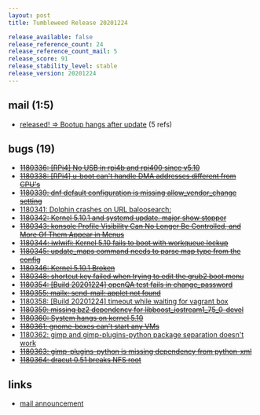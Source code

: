 ```yaml
---
layout: post
title: Tumbleweed Release 20201224

release_available: false
release_reference_count: 24
release_reference_count_mail: 5
release_score: 91
release_stability_level: stable
release_version: 20201224
---
```


## mail (1:5)

- [released! => Bootup hangs after update](https://lists.opensuse.org/archives/list/factory@lists.opensuse.org/thread/5BYC2ZXBHYKW5IO3JXWPDJ6F73EQ22MJ) (5 refs)

## bugs (19)

<!--more-->

- ~~[1180336: \[RPi4\] No USB in rpi4b and rpi400 since v5.10](https://bugzilla.opensuse.org/show_bug.cgi?id=1180336)~~
- ~~[1180338: \[RPi4\] u-boot can't handle DMA addresses different from CPU's](https://bugzilla.opensuse.org/show_bug.cgi?id=1180338)~~
- ~~[1180339: dnf default configuration is missing allow_vendor_change setting](https://bugzilla.opensuse.org/show_bug.cgi?id=1180339)~~
- [1180341: Dolphin crashes on URL baloosearch:](https://bugzilla.opensuse.org/show_bug.cgi?id=1180341)
- ~~[1180342: Kernel 5.10.1 and systemd update.  major show stopper](https://bugzilla.opensuse.org/show_bug.cgi?id=1180342)~~
- ~~[1180343: konsole Profile Visibility Can No Longer Be Controlled, and More Of Them Appear in Menus](https://bugzilla.opensuse.org/show_bug.cgi?id=1180343)~~
- ~~[1180344: iwlwifi: Kernel 5.10 fails to boot with workqueue lockup](https://bugzilla.opensuse.org/show_bug.cgi?id=1180344)~~
- ~~[1180345: update_maps command needs to parse map type from the config](https://bugzilla.opensuse.org/show_bug.cgi?id=1180345)~~
- ~~[1180346: Kernel 5.10.1 Broken](https://bugzilla.opensuse.org/show_bug.cgi?id=1180346)~~
- ~~[1180348: shortcut key failed when trying to edit the grub2 boot menu](https://bugzilla.opensuse.org/show_bug.cgi?id=1180348)~~
- ~~[1180354: \[Build 20201224\] openQA test fails in change_password](https://bugzilla.opensuse.org/show_bug.cgi?id=1180354)~~
- ~~[1180355: mailx: send-mail: applet not found](https://bugzilla.opensuse.org/show_bug.cgi?id=1180355)~~
- [1180358: \[Build 20201224\] timeout while waiting for vagrant box](https://bugzilla.opensuse.org/show_bug.cgi?id=1180358)
- ~~[1180359: missing bz2 dependency for libboost_iostream1_75_0-devel](https://bugzilla.opensuse.org/show_bug.cgi?id=1180359)~~
- ~~[1180360: System hangs on kernel 5.10](https://bugzilla.opensuse.org/show_bug.cgi?id=1180360)~~
- ~~[1180361: gnome-boxes can't start any VMs](https://bugzilla.opensuse.org/show_bug.cgi?id=1180361)~~
- [1180362: gimp and gimp-plugins-python package separation doesn't work](https://bugzilla.opensuse.org/show_bug.cgi?id=1180362)
- ~~[1180363: gimp-plugins-python is missing dependency from python-xml](https://bugzilla.opensuse.org/show_bug.cgi?id=1180363)~~
- ~~[1180364: dracut 0.51 breaks NFS root](https://bugzilla.opensuse.org/show_bug.cgi?id=1180364)~~



## links

- [mail announcement](https://lists.opensuse.org/archives/list/factory@lists.opensuse.org/thread/I76EK3KNODOHU2NB4WHRX6LVH2PLJDFE)
